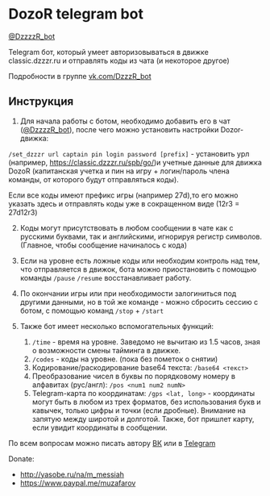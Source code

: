 # DozoR telegram bot

[@DzzzzR_bot](https://telegram.me/DzzzzR_bot)

Telegram бот, который умеет авторизовываться в движке classic.dzzzr.ru и отправлять коды из чата (и некоторое другое)

Подробности  в группе [vk.com/DzzzR_bot](https://vk.com/dzzzzr_bot)

## Инструкция

1. Для начала работы с ботом, необходимо добавить его в чат ([@DzzzzR_bot](https://telegram.me/DzzzzR_bot)), после чего можно установить настройки Dozor-движка:

`/set_dzzzr url captain pin login password [prefix]` - установить урл (например, https://classic.dzzzr.ru/spb/go/)и учетные данные для движка DozoR (капитанская учетка и пин на игру + логин/пароль члена команды, от которого будут отправляться коды).

Если все коды имеют префикс игры (например 27d),то его можно указать здесь и отправлять коды уже в сокращенном виде (12r3 = 27d12r3)

2. Коды могут присутствовать в любом сообщении в чате как с русскими буквами, так и английскими, игнорируя регистр символов. (Главное, чтобы сообщение начиналось с кода)

3. Если на уровне есть ложные коды или необходим контроль над тем, что отправляется в движок, бота можно приостановить с помощью команды `/pause`
`/resume` восстанавливает работу.

4. По окончании игры или при необходимости залогиниться под другими данными, но в той же команде - можно сбросить сессию с ботом, с помощью команд `/stop` + `/start`

5.  Также бот имеет несколько вспомогательных функций:
    1. `/time` - время на уровне. Заведомо не вычитаю из 1.5 часов, зная о возможности смены тайминга в движке.
    2. `/codes` - коды на уровне. (пока без пометок о снятии)
    3. Кодирование/раскодирование base64 текста: `/base64 <текст>`
    4. Преобразование чисел в буквы по порядковому номеру в алфавитах (рус/англ): `/pos <num1 num2 numN>`
    5. Telegram-карта по координатам: `/gps <lat, long>` - координаты могут быть в любом из трех форматов, без использования букв и кавычек, только цифры и точки (если дробные). Внимание на запятую между широтой и долготой. Также, бот пришлет карту, если увидит координаты в сообщении.

По всем вопросам можно писать автору [ВК](https://vk.com/m_messiah) или в [Telegram](https://telegram.me/m_messiah)


Donate:
+ http://yasobe.ru/na/m_messiah
+ https://www.paypal.me/muzafarov
